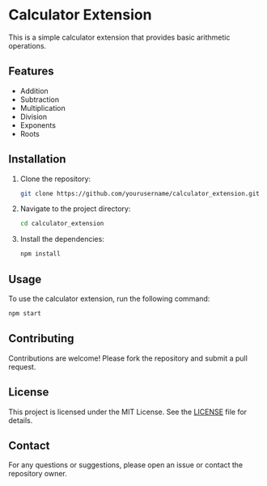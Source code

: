 # Calculator Extension

This is a simple calculator extension that provides basic arithmetic operations.

## Features

- Addition
- Subtraction
- Multiplication
- Division
- Exponents
- Roots

## Installation

1. Clone the repository:

    ```sh
    git clone https://github.com/yourusername/calculator_extension.git
    ```

2. Navigate to the project directory:

    ```sh
    cd calculator_extension
    ```

3. Install the dependencies:

    ```sh
    npm install
    ```

## Usage

To use the calculator extension, run the following command:

```sh
npm start
```

## Contributing

Contributions are welcome! Please fork the repository and submit a pull request.

## License

This project is licensed under the MIT License. See the [LICENSE](LICENSE) file for details.

## Contact

For any questions or suggestions, please open an issue or contact the repository owner.
